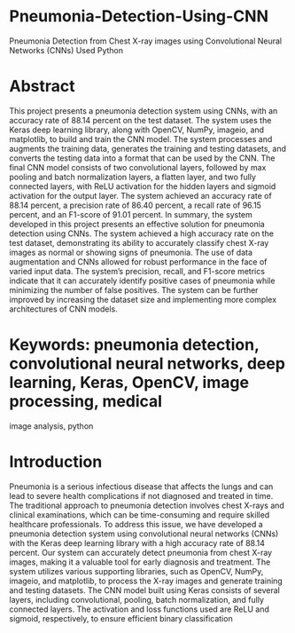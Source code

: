 # Pneumonia-Detection-Using-CNN
Pneumonia Detection from Chest X-ray images using Convolutional Neural Networks (CNNs) Used Python


# Abstract
This project presents a pneumonia detection system using CNNs, with an accuracy rate of 88.14 percent on the test dataset. The
system uses the Keras deep learning library, along with OpenCV, NumPy, imageio, and matplotlib, to build and train the CNN
model. The system processes and augments the training data, generates the training and testing datasets, and converts the testing
data into a format that can be used by the CNN. The final CNN model consists of two convolutional layers, followed by max
pooling and batch normalization layers, a flatten layer, and two fully connected layers, with ReLU activation for the hidden layers
and sigmoid activation for the output layer. The system achieved an accuracy rate of 88.14 percent, a precision rate of 86.40 percent,
a recall rate of 96.15 percent, and an F1-score of 91.01 percent.
In summary, the system developed in this project presents an effective solution for pneumonia detection using CNNs. The system
achieved a high accuracy rate on the test dataset, demonstrating its ability to accurately classify chest X-ray images as normal or
showing signs of pneumonia. The use of data augmentation and CNNs allowed for robust performance in the face of varied input
data. The system’s precision, recall, and F1-score metrics indicate that it can accurately identify positive cases of pneumonia while
minimizing the number of false positives. The system can be further improved by increasing the dataset size and implementing
more complex architectures of CNN models.


# Keywords: pneumonia detection, convolutional neural networks, deep learning, Keras, OpenCV, image processing, medical
image analysis, python


# Introduction
Pneumonia is a serious infectious disease that affects the lungs and can lead to severe health complications if not diagnosed and treated in time. The traditional approach to pneumonia detection involves chest X-rays and clinical examinations, which can be time-consuming and require skilled healthcare professionals. To address this issue, we have developed a pneumonia detection system using convolutional neural networks (CNNs) with the Keras deep learning library with a high accuracy rate of 88.14 percent. Our system can accurately detect pneumonia from chest X-ray images, making it a valuable tool for early diagnosis and treatment. The system utilizes various supporting libraries, such as OpenCV, NumPy, imageio, and matplotlib, to process the X-ray images and generate training and testing datasets. The CNN model built using Keras consists of several layers, including convolutional, pooling, batch normalization, and fully connected layers. The activation and loss functions used are ReLU and sigmoid, respectively, to ensure efficient binary classification
